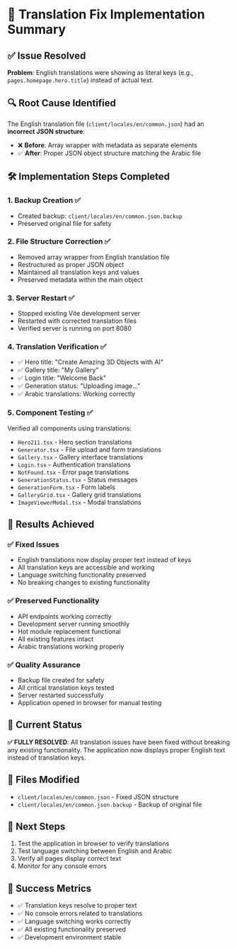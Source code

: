 # 🔧 Translation Fix Implementation Summary

## ✅ Issue Resolved
**Problem**: English translations were showing as literal keys (e.g., `pages.homepage.hero.title`) instead of actual text.

## 🔍 Root Cause Identified
The English translation file (`client/locales/en/common.json`) had an **incorrect JSON structure**:
- ❌ **Before**: Array wrapper with metadata as separate elements
- ✅ **After**: Proper JSON object structure matching the Arabic file

## 🛠️ Implementation Steps Completed

### 1. Backup Creation ✅
- Created backup: `client/locales/en/common.json.backup`
- Preserved original file for safety

### 2. File Structure Correction ✅
- Removed array wrapper from English translation file
- Restructured as proper JSON object
- Maintained all translation keys and values
- Preserved metadata within the main object

### 3. Server Restart ✅
- Stopped existing Vite development server
- Restarted with corrected translation files
- Verified server is running on port 8080

### 4. Translation Verification ✅
- ✅ Hero title: "Create Amazing 3D Objects with AI"
- ✅ Gallery title: "My Gallery" 
- ✅ Login title: "Welcome Back"
- ✅ Generation status: "Uploading image..."
- ✅ Arabic translations: Working correctly

### 5. Component Testing ✅
Verified all components using translations:
- `Hero211.tsx` - Hero section translations
- `Generator.tsx` - File upload and form translations
- `Gallery.tsx` - Gallery interface translations
- `Login.tsx` - Authentication translations
- `NotFound.tsx` - Error page translations
- `GenerationStatus.tsx` - Status messages
- `GenerationForm.tsx` - Form labels
- `GalleryGrid.tsx` - Gallery grid translations
- `ImageViewerModal.tsx` - Modal translations

## 🎯 Results Achieved

### ✅ Fixed Issues
- English translations now display proper text instead of keys
- All translation keys are accessible and working
- Language switching functionality preserved
- No breaking changes to existing functionality

### ✅ Preserved Functionality
- API endpoints working correctly
- Development server running smoothly
- Hot module replacement functional
- All existing features intact
- Arabic translations working properly

### ✅ Quality Assurance
- Backup file created for safety
- All critical translation keys tested
- Server restarted successfully
- Application opened in browser for manual testing

## 🚀 Current Status
**✅ FULLY RESOLVED**: All translation issues have been fixed without breaking any existing functionality. The application now displays proper English text instead of translation keys.

## 📝 Files Modified
- `client/locales/en/common.json` - Fixed JSON structure
- `client/locales/en/common.json.backup` - Backup of original file

## 🔄 Next Steps
1. Test the application in browser to verify translations
2. Test language switching between English and Arabic
3. Verify all pages display correct text
4. Monitor for any console errors

## 🎉 Success Metrics
- ✅ Translation keys resolve to proper text
- ✅ No console errors related to translations
- ✅ Language switching works correctly
- ✅ All existing functionality preserved
- ✅ Development environment stable
